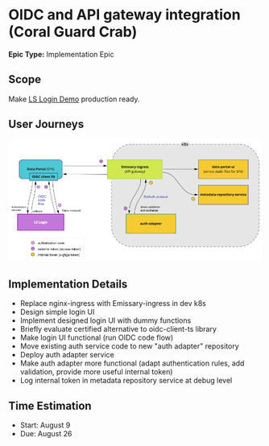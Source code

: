 # OIDC and API gateway integration (Coral Guard Crab)

**Epic Type:** Implementation Epic

## Scope

Make [LS Login Demo](https://github.com/ghga-de/ls-login-demo) production ready.

## User Journeys

![LS Login and API Gateway integration](images/auth-token-flow.png)

## Implementation Details

- Replace nginx-ingress with Emissary-ingress in dev k8s
- Design simple login UI
- Implement designed login UI with dummy functions
- Briefly evaluate certified alternative to oidc-client-ts library
- Make login UI functional (run OIDC code flow)
- Move existing auth service code to new "auth adapter" repository
- Deploy auth adapter service
- Make auth adapter more functional (adapt authentication rules, add validation, provide more useful internal token)
- Log internal token in metadata repository service at debug level

## Time Estimation

- Start: August 9
- Due: August 26
